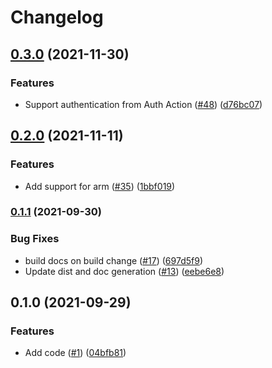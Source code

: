 # Changelog

## [0.3.0](https://www.github.com/google-github-actions/setup-cloud-sdk/compare/v0.2.0...v0.3.0) (2021-11-30)


### Features

* Support authentication from Auth Action ([#48](https://www.github.com/google-github-actions/setup-cloud-sdk/issues/48)) ([d76bc07](https://www.github.com/google-github-actions/setup-cloud-sdk/commit/d76bc07c27d18f139ef42e5845c1f83f17947a09))

## [0.2.0](https://www.github.com/google-github-actions/setup-cloud-sdk/compare/v0.1.1...v0.2.0) (2021-11-11)


### Features

* Add support for arm ([#35](https://www.github.com/google-github-actions/setup-cloud-sdk/issues/35)) ([1bbf019](https://www.github.com/google-github-actions/setup-cloud-sdk/commit/1bbf01998fbfee5edfa04165770e4ecac87d9573))

### [0.1.1](https://www.github.com/google-github-actions/setup-cloud-sdk/compare/v0.1.0...v0.1.1) (2021-09-30)


### Bug Fixes

* build docs on build change ([#17](https://www.github.com/google-github-actions/setup-cloud-sdk/issues/17)) ([697d5f9](https://www.github.com/google-github-actions/setup-cloud-sdk/commit/697d5f94e2d798253d557204199ccf009be0f882))
* Update dist and doc generation ([#13](https://www.github.com/google-github-actions/setup-cloud-sdk/issues/13)) ([eebe6e8](https://www.github.com/google-github-actions/setup-cloud-sdk/commit/eebe6e8099ebdab45b0c0248bc5b259c971e6515))

## 0.1.0 (2021-09-29)


### Features

* Add code ([#1](https://www.github.com/google-github-actions/setup-cloud-sdk/issues/1)) ([04bfb81](https://www.github.com/google-github-actions/setup-cloud-sdk/commit/04bfb8147f79f3cfd9106fbcdca05758783c493d))
